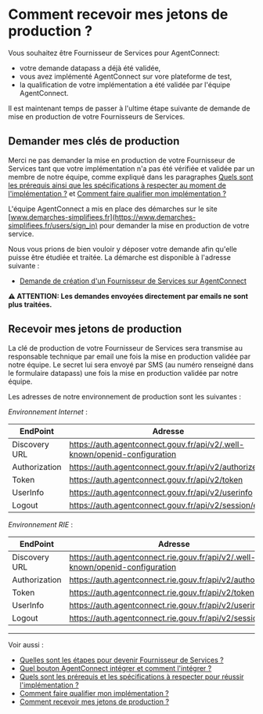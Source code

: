 # Comment recevoir mes jetons de production ?

Vous souhaitez être Fournisseur de Services pour AgentConnect: 

- votre demande datapass a déjà été validée,
- vous avez implémenté AgentConnect sur vore plateforme de test, 
- la qualification de votre implémentation a été validée par l'équipe AgentConnect. 

Il est maintenant temps de passer à l'ultime étape suivante de demande de mise en production de votre Fournisseurs de Services. 

## Demander mes clés de production

Merci ne pas demander la mise en production de votre Fournisseur de Services tant que votre implémentation n'a pas été vérifiée et validée par un membre de notre équipe, comme expliqué dans les paragraphes [Quels sont les prérequis ainsi que les spécifications à respecter au moment de l'implémentation ?](../implementation_fca/spec_recette_fca.md) et [Comment faire qualifier mon implémentation ?](../recette_fca/recette.md)

L'équipe AgentConnect a mis en place des démarches sur le site [www.demarches-simplifiees.fr](https://www.demarches-simplifiees.fr/users/sign_in) pour demander la mise en production de votre service. 

Nous vous prions de bien vouloir y déposer votre demande afin qu'elle puisse être étudiée et traitée. La démarche est disponible à l'adresse suivante : 

- [Demande de création d'un Fournisseur de Services sur AgentConnect](https://www.demarches-simplifiees.fr/commencer/demande-creation-fs-fca)


**:warning: ATTENTION: Les demandes envoyées directement par emails ne sont plus traitées.**

## Recevoir mes jetons de production


La clé de production de votre Fournisseur de Services sera transmise au responsable technique par email une fois la mise en production validée par notre équipe.
Le secret lui sera envoyé par SMS (au numéro renseigné dans le formulaire datapass) une fois la mise en production validée par notre équipe.

Les adresses de notre environnement de production sont les suivantes : 

*Environnement Internet* :

| EndPoint | Adresse |
| ------ | ------ |
| Discovery URL | https://auth.agentconnect.gouv.fr/api/v2/.well-known/openid-configuration | 
| Authorization | https://auth.agentconnect.gouv.fr/api/v2/authorize |
| Token | https://auth.agentconnect.gouv.fr/api/v2/token | 
| UserInfo | https://auth.agentconnect.gouv.fr/api/v2/userinfo | 
| Logout | https://auth.agentconnect.gouv.fr/api/v2/session/end | 

*Environnement RIE* :

| EndPoint | Adresse |
| ------ | ------ |
| Discovery URL | https://auth.agentconnect.rie.gouv.fr/api/v2/.well-known/openid-configuration | 
| Authorization | https://auth.agentconnect.rie.gouv.fr/api/v2/authorize |
| Token | https://auth.agentconnect.rie.gouv.fr/api/v2/token | 
| UserInfo | https://auth.agentconnect.rie.gouv.fr/api/v2/userinfo | 
| Logout | https://auth.agentconnect.rie.gouv.fr/api/v2/session/end | 




---

Voir aussi : 
- [Quelles sont les étapes pour devenir Fournisseur de Services ?](../pilotage_fca/pilotage_fca_etapes.md)
- [Quel bouton AgentConnect intégrer et comment l'intégrer ?](../implementation_fca/bouton_fca.md)
- [Quels sont les prérequis et les spécifications à respecter pour réussir  l'implémentation ?](../implementation_fca/spec_recette_fca.md)
- [Comment faire qualifier mon implémentation ?](../recette_fca/recette.md)
- [Comment recevoir mes jetons de production ?](../recette_fca/recette_cles_prod.md)